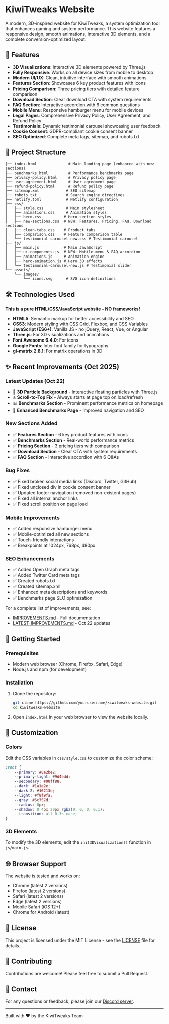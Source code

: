 # KiwiTweaks Website

A modern, 3D-inspired website for KiwiTweaks, a system optimization tool that enhances gaming and system performance. This website features a responsive design, smooth animations, interactive 3D elements, and a complete conversion-optimized layout.

## 🚀 Features

- **3D Visualizations**: Interactive 3D elements powered by Three.js
- **Fully Responsive**: Works on all device sizes from mobile to desktop
- **Modern UI/UX**: Clean, intuitive interface with smooth animations
- **Features Section**: Showcases 6 key product features with icons
- **Pricing Comparison**: Three pricing tiers with detailed feature comparison
- **Download Section**: Clear download CTA with system requirements
- **FAQ Section**: Interactive accordion with 6 common questions
- **Mobile Menu**: Responsive hamburger menu for mobile devices
- **Legal Pages**: Comprehensive Privacy Policy, User Agreement, and Refund Policy
- **Testimonials**: Dynamic testimonial carousel showcasing user feedback
- **Cookie Consent**: GDPR-compliant cookie consent banner
- **SEO Optimized**: Complete meta tags, sitemap, and robots.txt

## 📁 Project Structure

```
├── index.html              # Main landing page (enhanced with new sections)
├── benchmarks.html         # Performance benchmarks page
├── privacy-policy.html     # Privacy policy page
├── user-agreement.html     # User agreement page
├── refund-policy.html      # Refund policy page
├── sitemap.xml            # SEO sitemap
├── robots.txt             # Search engine directives
├── netlify.toml           # Netlify configuration
├── css/
│   ├── style.css          # Main stylesheet
│   ├── animations.css     # Animation styles
│   ├── hero.css          # Hero section styles
│   ├── new-sections.css  # NEW: Features, Pricing, FAQ, Download sections
│   ├── clean-tabs.css    # Product tabs
│   ├── comparison.css    # Feature comparison table
│   └── testimonial-carousel-new.css # Testimonial carousel
├── js/
│   ├── main.js           # Main JavaScript
│   ├── ui-components.js  # NEW: Mobile menu & FAQ accordion
│   ├── animations.js     # Animation engine
│   ├── hero-animation.js # Hero 3D effects
│   └── testimonial-carousel-new.js # Testimonial slider
└── assets/
    └── images/
        └── icons.svg      # SVG icon definitions
```

## 🛠️ Technologies Used

**This is a pure HTML/CSS/JavaScript website - NO frameworks!**

- **HTML5**: Semantic markup for better accessibility and SEO
- **CSS3**: Modern styling with CSS Grid, Flexbox, and CSS Variables
- **JavaScript (ES6+)**: Vanilla JS - no jQuery, React, Vue, or Angular
- **Three.js**: For 3D visualizations and animations
- **Font Awesome 6.4.0**: For icons
- **Google Fonts**: Inter font family for typography
- **gl-matrix 2.8.1**: For matrix operations in 3D

## ✨ Recent Improvements (Oct 2025)

### Latest Updates (Oct 22)
- 🎉 **3D Particle Background** - Interactive floating particles with Three.js
- 🔝 **Scroll-to-Top Fix** - Always starts at page top on load/refresh
- 📊 **Benchmarks Section** - Prominent performance metrics on homepage
- 🎯 **Enhanced Benchmarks Page** - Improved navigation and SEO

### New Sections Added
- ✅ **Features Section** - 6 key product features with icons
- ✅ **Benchmarks Section** - Real-world performance metrics
- ✅ **Pricing Section** - 3 pricing tiers with comparison
- ✅ **Download Section** - Clear CTA with system requirements
- ✅ **FAQ Section** - Interactive accordion with 6 Q&As

### Bug Fixes
- ✅ Fixed broken social media links (Discord, Twitter, GitHub)
- ✅ Fixed unclosed div in cookie consent banner
- ✅ Updated footer navigation (removed non-existent pages)
- ✅ Fixed all internal anchor links
- ✅ Fixed scroll position on page load

### Mobile Improvements
- ✅ Added responsive hamburger menu
- ✅ Mobile-optimized all new sections
- ✅ Touch-friendly interactions
- ✅ Breakpoints at 1024px, 768px, 480px

### SEO Enhancements
- ✅ Added Open Graph meta tags
- ✅ Added Twitter Card meta tags
- ✅ Created robots.txt
- ✅ Created sitemap.xml
- ✅ Enhanced meta descriptions and keywords
- ✅ Benchmarks page SEO optimization

For a complete list of improvements, see:
- [IMPROVEMENTS.md](IMPROVEMENTS.md) - Full documentation
- [LATEST-IMPROVEMENTS.md](LATEST-IMPROVEMENTS.md) - Oct 22 updates

## 🚀 Getting Started

### Prerequisites

- Modern web browser (Chrome, Firefox, Safari, Edge)
- Node.js and npm (for development)

### Installation

1. Clone the repository:
   ```bash
   git clone https://github.com/yourusername/kiwitweaks-website.git
   cd kiwitweaks-website
   ```

2. Open `index.html` in your web browser to view the website locally.

## 🎨 Customization

### Colors

Edit the CSS variables in `css/style.css` to customize the color scheme:

```css
:root {
    --primary: #8a2be2;
    --primary-light: #9d4edd;
    --secondary: #00ff88;
    --dark: #1a1a2e;
    --dark-2: #16213e;
    --light: #f8f9fa;
    --gray: #6c757d;
    --radius: 8px;
    --shadow: 0 4px 20px rgba(0, 0, 0, 0.1);
    --transition: all 0.3s ease;
}
```

### 3D Elements

To modify the 3D elements, edit the `init3DVisualization()` function in `js/main.js`.

## 🌐 Browser Support

The website is tested and works on:

- Chrome (latest 2 versions)
- Firefox (latest 2 versions)
- Safari (latest 2 versions)
- Edge (latest 2 versions)
- Mobile Safari (iOS 12+)
- Chrome for Android (latest)

## 📝 License

This project is licensed under the MIT License - see the [LICENSE](LICENSE) file for details.

## 🤝 Contributing

Contributions are welcome! Please feel free to submit a Pull Request.

## 📧 Contact

For any questions or feedback, please join our [Discord server](https://discord.gg/RT6SCASxUJ).

---

Built with ❤️ by the KiwiTweaks Team
